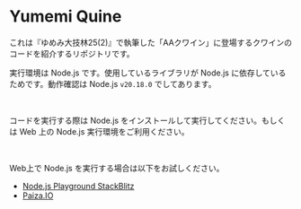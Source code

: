 # Yumemi Quine
これは『ゆめみ大技林25(2)』で執筆した「AAクワイン」に登場するクワインのコードを紹介するリポジトリです。

実行環境は Node.js です。使用しているライブラリが Node.js に依存しているためです。動作確認は Node.js `v20.18.0` でしてあります。

<br>

コードを実行する際は Node.js をインストールして実行してください。もしくは Web 上の Node.js 実行環境をご利用ください。

<br>

Web上で Node.js を実行する場合は以下をお試しください。

- [Node.js Playground StackBlitz](https://stackblitz.com/edit/node-99aw1w)
- [Paiza.IO](https://paiza.io/ja/projects/new)
